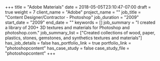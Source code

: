 +++
title = "Adobe Materials"
date = 2018-05-05T23:10:47-07:00
draft = true
weight = 7
client_name = "Adobe"
project_name = ""
job_title = "Content Designer/Contractor - Photoshop"
job_duration = "2009"
start_date = "2009"
end_date = ""
keywords = []
job_summary = "I created a library of 200+ 3D textures and materials for Photoshop and photoshop.com."
job_summary_list = ["Created collections of wood, paper, plastics, stones, gemstones, and synthetics textures and materials"]
has_job_details = false
has_portfolio_link = true
portfolio_link = "photoshopcontent"
has_case_study = false
case_study_file = "photoshopcontent"
+++
